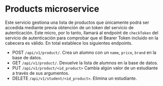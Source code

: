 # Products microservice
Este servicio gestiona una lista de productos que únicamente podrá ser accedida mediante previa obtención de un token del servicio de autenticación. Este micro, por lo tanto, llamará al endpoint de `checkToken` del servicio de autenticación para comprobar que el Bearer Token incluido en la cabecera es válido.
En total establece los siguientes endpoints.
* POST `/api/v1/product/`. Crea un alumno con un `name`, `price`, `brand` en la base de datos.
* GET `/api/v1/product/`. Devuelve la lista de alumnos en la base de datos.
* PUT `/api/v1/product/<id_product>` Cambia algún valor de un estudiante a través de sus argumentos.
* DELETE `/api/v1/student/<id_product>`. Elimina un estudiante.